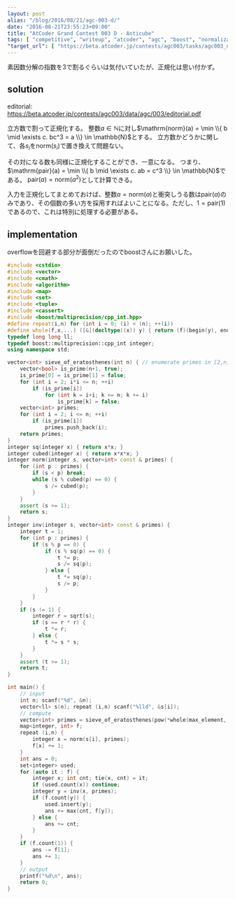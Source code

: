 ```yaml
---
layout: post
alias: "/blog/2016/08/21/agc-003-d/"
date: "2016-08-21T23:55:23+09:00"
title: "AtCoder Grand Contest 003 D - Anticube"
tags: [ "competitive", "writeup", "atcoder", "agc", "boost", "normalization" ]
"target_url": [ "https://beta.atcoder.jp/contests/agc003/tasks/agc003_d" ]
---
```


素因数分解の指数を$3$で割るぐらいは気付いていたが、正規化は思い付かず。

## solution

editorial: <https://beta.atcoder.jp/contests/agc003/data/agc/003/editorial.pdf>

立方数で割って正規化する。
整数$a \in \mathbb{N}$に対し$\mathrm{norm}(a) = \min \\{ b \mid \exists c. bc^3 = a \\} \in \mathbb{N}$とする。
立方数かどうかに関して、各$s_i$を$\mathrm{norm}(s_i)$で置き換えて問題ない。

その対になる数も同様に正規化することができ、一意になる。
つまり、$\mathrm{pair}(a) = \min \\{ b \mid \exists c. ab = c^3 \\} \in \mathbb{N}$である。
$\mathrm{pair}(a) = \mathrm{norm}(a^2)$として計算できる。

入力を正規化してまとめておけば、整数$a = \mathrm{norm}(a)$と衝突しうる数は$\mathrm{pair}(a)$のみであり、その個数の多い方を採用すればよいことになる。ただし、$1 = \mathrm{pair}(1)$であるので、これは特別に処理する必要がある。

## implementation

overflowを回避する部分が面倒だったのでboostさんにお願いした。

``` c++
#include <cstdio>
#include <vector>
#include <cmath>
#include <algorithm>
#include <map>
#include <set>
#include <tuple>
#include <cassert>
#include <boost/multiprecision/cpp_int.hpp>
#define repeat(i,n) for (int i = 0; (i) < (n); ++(i))
#define whole(f,x,...) ([&](decltype((x)) y) { return (f)(begin(y), end(y), ## __VA_ARGS__); })(x)
typedef long long ll;
typedef boost::multiprecision::cpp_int integer;
using namespace std;

vector<int> sieve_of_eratosthenes(int n) { // enumerate primes in [2,n] with O(n log log n)
    vector<bool> is_prime(n+1, true);
    is_prime[0] = is_prime[1] = false;
    for (int i = 2; i*i <= n; ++i)
        if (is_prime[i])
            for (int k = i+i; k <= n; k += i)
                is_prime[k] = false;
    vector<int> primes;
    for (int i = 2; i <= n; ++i)
        if (is_prime[i])
            primes.push_back(i);
    return primes;
}
integer sq(integer x) { return x*x; }
integer cubed(integer x) { return x*x*x; }
integer norm(integer s, vector<int> const & primes) {
    for (int p : primes) {
        if (s < p) break;
        while (s % cubed(p) == 0) {
            s /= cubed(p);
        }
    }
    assert (s >= 1);
    return s;
}
integer inv(integer s, vector<int> const & primes) {
    integer t = 1;
    for (int p : primes) {
        if (s % p == 0) {
            if (s % sq(p) == 0) {
                t *= p;
                s /= sq(p);
            } else {
                t *= sq(p);
                s /= p;
            }
        }
    }
    if (s != 1) {
        integer r = sqrt(s);
        if (s == r * r) {
            t *= r;
        } else {
            t *= s * s;
        }
    }
    assert (t >= 1);
    return t;
}

int main() {
    // input
    int n; scanf("%d", &n);
    vector<ll> s(n); repeat (i,n) scanf("%lld", &s[i]);
    // compute
    vector<int> primes = sieve_of_eratosthenes(pow(*whole(max_element, s), 1/3.) + 3);
    map<integer, int> f;
    repeat (i,n) {
        integer x = norm(s[i], primes);
        f[x] += 1;
    }
    int ans = 0;
    set<integer> used;
    for (auto it : f) {
        integer x; int cnt; tie(x, cnt) = it;
        if (used.count(x)) continue;
        integer y = inv(x, primes);
        if (f.count(y)) {
            used.insert(y);
            ans += max(cnt, f[y]);
        } else {
            ans += cnt;
        }
    }
    if (f.count(1)) {
        ans -= f[1];
        ans += 1;
    }
    // output
    printf("%d\n", ans);
    return 0;
}
```
